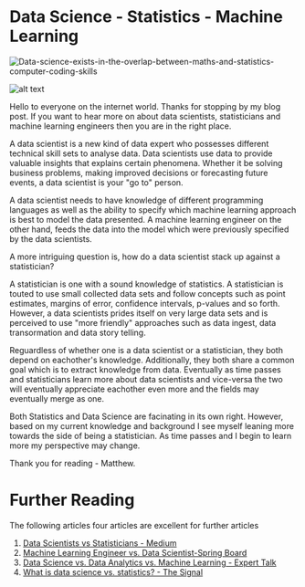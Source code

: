  # Data Science - Statistics - Machine Learning
![Data-science-exists-in-the-overlap-between-maths-and-statistics-computer-coding-skills](https://user-images.githubusercontent.com/112013781/190536743-03472ec7-2d10-4856-b770-c597bc11be18.png)

![alt text](https://www.researchgate.net/profile/Mike_Simmons3/publication/336486515/figure/fig1/AS:813433591169024@1570949089131/Data-science-exists-in-the-overlap-between-maths-and-statistics-computer-coding-skills.jpg)

Hello to everyone on the internet world. Thanks for stopping by my blog post. If you want to hear more on about data scientists, statisticians and machine learning engineers then you are in the right place.

A data scientist is a new kind of data expert who possesses different technical skill sets to analyse data. Data scientists use data to provide valuable insights that explains certain phenomena. Whether it be solving business problems, making improved decisions or forecasting future events, a data scientist is your "go to" person.

A data scientist needs to have knowledge of different programming languages as well as the ability to specify which machine learning approach is best to model the data presented. A machine learning engineer on the other hand, feeds the data into the model which were previously specified by the data scientists.

A more intriguing question is, how do a data scientist stack up against a statistician?

A statistician is one with a sound knowledge of statistics. A statistician is touted to use small collected data sets and follow concepts such as point estimates, margins of error, confidence intervals, p-values and so forth. However, a data scientists prides itself on very large data sets and is perceived to use "more friendly" approaches such as data ingest, data transormation and data story telling.

Reguardless of whether one is a data scientist or a statistician, they both depend on eachother's knowledge. Additionally, they both share a common goal which is to extract knowledge from data. Eventually as time passes and statisticians learn more about data scientists and vice-versa the two will eventually appreciate eachother even more and the fields may eventually merge as one. 

Both Statistics and Data Science are facinating in its own right. However, based on my current knowledge and background I see myself leaning more towards the side of being a statistician. As time passes and I begin to learn more my perspective may change.

Thank you for reading - Matthew.


# Further Reading
The following articles four articles are excellent for further articles 

1. [Data Scientists vs Statisticians - Medium](https://medium.com/odscjournal/data-scientists-versus-statisticians-8ea146b7a47f)
2. [Machine Learning Engineer vs. Data Scientist-Spring Board](https://www.springboard.com/blog/data-science/machine-learning-engineer-vs-data-scientist/)
3. [Data Science vs. Data Analytics vs. Machine Learning - Expert Talk](https://www.simplilearn.com/data-science-vs-data-analytics-vs-machine-learning-article)
4. [What is data science vs. statistics? - The Signal](https://mixpanel.com/blog/this-is-the-difference-between-statistics-and-data-science/)

